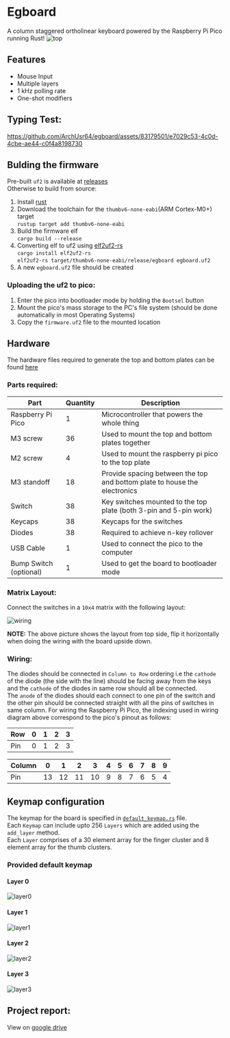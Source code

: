 # Egboard

A column staggered ortholinear keyboard powered by the Raspberry Pi Pico running Rust!
![top](https://github.com/ArchUsr64/egboard/assets/83179501/86e5122f-7d14-4ca2-91a6-49251adbade7)

## Features
- Mouse Input
- Multiple layers
- 1 kHz polling rate
- One-shot modifiers

## Typing Test:
https://github.com/ArchUsr64/egboard/assets/83179501/e7029c53-4c0d-4cbe-ae44-c0f4a8198730

## Bulding the firmware
Pre-built `uf2` is available at [releases](https://github.com/ArchUsr64/egboard/releases)    
Otherwise to build from source:
1. Install [rust](https://rust-lang.org)
2. Download the toolchain for the `thumbv6-none-eabi`(ARM Cortex-M0+) target  
   `rustup target add thumbv6-none-eabi`
3. Build the firmware elf  
   `cargo build --release`
4. Converting elf to uf2 using [elf2uf2-rs](https://github.com/JoNil/elf2uf2-rs)  
   `cargo install elf2uf2-rs`  
   `elf2uf2-rs target/thumbv6-none-eabi/release/egboard egboard.uf2`
5. A new `egboard.uf2` file should be created

### Uploading the uf2 to pico:
1. Enter the pico into bootloader mode by holding the `Bootsel` button
2. Mount the pico's mass storage to the PC's file system (should be done automatically in most Operating Systems)
3. Copy the `firmware.uf2` file to the mounted location

## Hardware

The hardware files required to generate the top and bottom plates can be found [here](https://github.com/ArchUsr64/egboard/tree/main/files/hardware)

### Parts required:
| Part | Quantity | Description |
|  -   |    -     |  -  |
| Raspberry Pi Pico | 1 | Microcontroller that powers the whole thing |
| M3 screw | 36 | Used to mount the top and bottom plates together |
| M2 screw | 4 | Used to mount the raspberry pi pico to the top plate |
| M3 standoff | 18 | Provide spacing between the top and bottom plate to house the electronics |
| Switch | 38 | Key switches mounted to the top plate (both 3-pin and 5-pin work)|
| Keycaps | 38 | Keycaps for the switches |
| Diodes | 38 | Required to achieve n-key rollover |
| USB Cable | 1 | Used to connect the pico to the computer |
| Bump Switch (optional) | 1 | Used to get the board to bootloader mode |


### Matrix Layout:
Connect the switches in a `10x4` matrix with the following layout:  

![wiring](https://github.com/ArchUsr64/egboard/assets/83179501/21ba049a-b216-4cbb-9427-33e24838ed3b)

**NOTE:** The above picture shows the layout from top side, flip it horizontally when doing the wiring with the board upside down.

### Wiring:
The diodes should be connected in `Column to Row` ordering i.e the `cathode` of the diode (the side with the line) should be facing away from the keys and the `cathode` of the diodes in same row should all be connected.  
The `anode` of the diodes should each connect to one pin of the switch and the other pin should be connected straight with all the pins of switches in same column. 
For wiring the Raspberry Pi Pico, the indexing used in wiring diagram above correspond to the pico's pinout as follows:


| Row | 0 | 1 | 2 | 3 |
|  -  | - | - | - | - |
| Pin | 0 | 1 | 2 | 3 |


| Column | 0 | 1 | 2 | 3 | 4 | 5 | 6 | 7 | 8 | 9 |
|    -   | - | - | - | - | - | - | - | - | - | - |
| Pin | 13 | 12 | 11 | 10 | 9 | 8 | 7 | 6 | 5 | 4 | 

## Keymap configuration
The keymap for the board is specified in [`default_keymap.rs`](https://github.com/ArchUsr64/egboard/blob/main/src/default_keymap.rs) file.  
Each `Keymap` can include upto 256 `Layers` which are added using the `add_layer` method.  
Each `Layer` comprises of a 30 element array for the finger cluster and 8 element array for the thumb clusters.  

### Provided default keymap
#### Layer 0
![layer0](https://github.com/ArchUsr64/egboard/assets/83179501/c2651874-c26f-41ad-954a-eae0328679d4)
#### Layer 1
![layer1](https://github.com/ArchUsr64/egboard/assets/83179501/e2703591-1a94-4069-b5e0-3f3d1c1d7fb0)
#### Layer 2
![layer2](https://github.com/ArchUsr64/egboard/assets/83179501/5976e590-767e-4085-8efe-f26f360f40ee)
#### Layer 3
![layer3](https://github.com/ArchUsr64/egboard/assets/83179501/8cf56c59-4d1a-41af-80f8-365680e011fc)

## Project report:
View on [google drive](https://drive.google.com/file/d/1Uriu8rilq74pMCr6YEYRT7JyN7HJisrl/view?usp=sharing)

